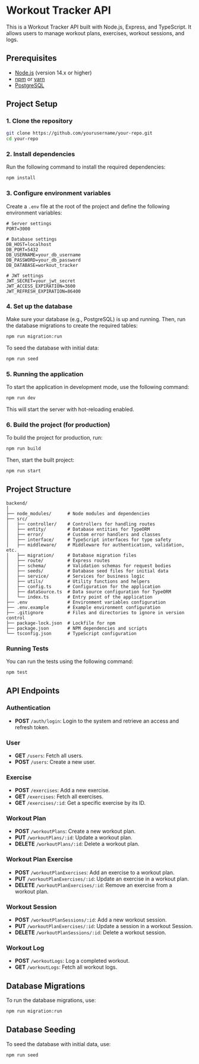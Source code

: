 
# Workout Tracker API

This is a Workout Tracker API built with Node.js, Express, and TypeScript. It allows users to manage workout plans, exercises, workout sessions, and logs.

## Prerequisites

- [Node.js](https://nodejs.org/en/download/) (version 14.x or higher)
- [npm](https://www.npmjs.com/) or [yarn](https://yarnpkg.com/)
- [PostgreSQL](https://www.postgresql.org/) 

## Project Setup

### 1. Clone the repository

```bash
git clone https://github.com/yourusername/your-repo.git
cd your-repo
```

### 2. Install dependencies

Run the following command to install the required dependencies:

```bash
npm install
```

### 3. Configure environment variables

Create a `.env` file at the root of the project and define the following environment variables:

```plaintext
# Server settings
PORT=3000

# Database settings
DB_HOST=localhost
DB_PORT=5432
DB_USERNAME=your_db_username
DB_PASSWORD=your_db_password
DB_DATABASE=workout_tracker

# JWT settings
JWT_SECRET=your_jwt_secret
JWT_ACCESS_EXPIRATION=3600
JWT_REFRESH_EXPIRATION=86400
```

### 4. Set up the database

Make sure your database (e.g., PostgreSQL) is up and running. Then, run the database migrations to create the required tables:

```bash
npm run migration:run
```

To seed the database with initial data:

```bash
npm run seed
```

### 5. Running the application

To start the application in development mode, use the following command:

```bash
npm run dev
```

This will start the server with hot-reloading enabled.

### 6. Build the project (for production)

To build the project for production, run:

```bash
npm run build
```

Then, start the built project:

```bash
npm run start
```

## Project Structure

```
backend/
│
├── node_modules/      # Node modules and dependencies
├── src/
│   ├── controller/    # Controllers for handling routes
│   ├── entity/        # Database entities for TypeORM
│   ├── error/         # Custom error handlers and classes
│   ├── interface/     # TypeScript interfaces for type safety
│   ├── middleware/    # Middleware for authentication, validation, etc.
│   ├── migration/     # Database migration files
│   ├── route/         # Express routes
│   ├── schema/        # Validation schemas for request bodies
│   ├── seeds/         # Database seed files for initial data
│   ├── service/       # Services for business logic
│   ├── utils/         # Utility functions and helpers
│   ├── config.ts      # Configuration for the application
│   ├── dataSource.ts  # Data source configuration for TypeORM
│   └── index.ts       # Entry point of the application
├── .env               # Environment variables configuration
├── .env.example       # Example environment configuration
├── .gitignore         # Files and directories to ignore in version control
├── package-lock.json  # Lockfile for npm
├── package.json       # NPM dependencies and scripts
└── tsconfig.json      # TypeScript configuration
```

### Running Tests

You can run the tests using the following command:

```bash
npm test
```

## API Endpoints

### Authentication

- **POST** `/auth/login`: Login to the system and retrieve an access and refresh token.

### User

- **GET** `/users`: Fetch all users.
- **POST** `/users`: Create a new user.

### Exercise

- **POST** `/exercises`: Add a new exercise.
- **GET** `/exercises`: Fetch all exercises.
- **GET** `/exercises/:id`: Get a specific exercise by its ID.

### Workout Plan

- **POST** `/workoutPlans`: Create a new workout plan.
- **PUT** `/workoutPlans/:id`: Update a workout plan.
- **DELETE** `/workoutPlans/:id`: Delete a workout plan.

### Workout Plan Exercise

- **POST** `/workoutPlanExercises`: Add an exercise to a workout plan.
- **PUT** `/workoutPlanExercises/:id`: Update an exercise in a workout plan.
- **DELETE** `/workoutPlanExercises/:id`: Remove an exercise from a workout plan.

### Workout Session

- **POST** `/workoutPlanSessions/:id`: Add a new workout session.
- **PUT** `/workoutPlanExercises/:id`: Update a session in a workout Session.
- **DELETE** `/workoutPlanSessions/:id`: Delete a workout session.

### Workout Log

- **POST** `/workoutLogs`: Log a completed workout.
- **GET** `/workoutLogs`: Fetch all workout logs.

## Database Migrations

To run the database migrations, use:

```bash
npm run migration:run
```

## Database Seeding

To seed the database with initial data, use:

```bash
npm run seed
```
